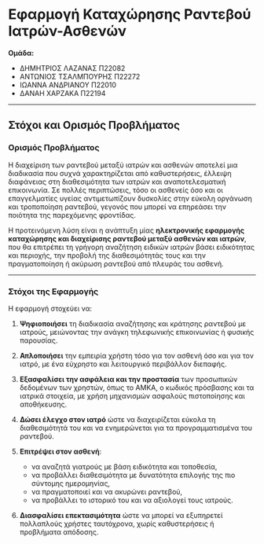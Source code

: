 # Εφαρμογή Καταχώρησης Ραντεβού Ιατρών-Ασθενών
**Ομάδα:**
- ΔΗΜΗΤΡΙΟΣ ΛΑΖΑΝΑΣ Π22082
- ΑΝΤΩΝΙΟΣ ΤΣΑΛΜΠΟΥΡΗΣ Π22272
- ΙΩΑΝΝΑ ΑΝΔΡΙΑΝΟΥ Π22010
- ΔΑΝΑΗ ΧΑΡΖΑΚΑ Π22194

---

## Στόχοι και Ορισμός Προβλήματος

### Ορισμός Προβλήματος

Η διαχείριση των ραντεβού μεταξύ ιατρών και ασθενών αποτελεί μια διαδικασία που συχνά χαρακτηρίζεται από καθυστερήσεις, έλλειψη διαφάνειας στη διαθεσιμότητα των ιατρών και αναποτελεσματική επικοινωνία. Σε πολλές περιπτώσεις, τόσο οι ασθενείς όσο και οι επαγγελματίες υγείας αντιμετωπίζουν δυσκολίες στην εύκολη οργάνωση και τροποποίηση ραντεβού, γεγονός που μπορεί να επηρεάσει την ποιότητα της παρεχόμενης φροντίδας.

Η προτεινόμενη λύση είναι η ανάπτυξη μίας **ηλεκτρονικής εφαρμογής καταχώρησης και διαχείρισης ραντεβού μεταξύ ασθενών και ιατρών**, που θα επιτρέπει τη γρήγορη αναζήτηση ειδικών ιατρών βάσει ειδικότητας και περιοχής, την προβολή της διαθεσιμότητάς τους και την πραγματοποίηση ή ακύρωση ραντεβού από πλευράς του ασθενή.

---

### Στόχοι της Εφαρμογής

Η εφαρμογή στοχεύει να:

1. **Ψηφιοποιήσει** τη διαδικασία αναζήτησης και κράτησης ραντεβού με ιατρούς, μειώνοντας την ανάγκη τηλεφωνικής επικοινωνίας ή φυσικής παρουσίας.

2. **Απλοποιήσει** την εμπειρία χρήστη τόσο για τον ασθενή όσο και για τον ιατρό, με ένα εύχρηστο και λειτουργικό περιβάλλον διεπαφής.

3. **Εξασφαλίσει την ασφάλεια και την προστασία** των προσωπικών δεδομένων των χρηστών, όπως το ΑΜΚΑ, ο κωδικός πρόσβασης και τα ιατρικά στοιχεία, με χρήση μηχανισμών ασφαλούς πιστοποίησης και αποθήκευσης.

4. **Δώσει έλεγχο στον ιατρό** ώστε να διαχειρίζεται εύκολα τη διαθεσιμότητά του και να ενημερώνεται για τα προγραμματισμένα του ραντεβού.

5. **Επιτρέψει στον ασθενή**:
   - να αναζητά γιατρούς με βάση ειδικότητα και τοποθεσία,
   - να προβάλλει διαθεσιμότητα με δυνατότητα επιλογής της πιο σύντομης ημερομηνίας,
   - να πραγματοποιεί και να ακυρώνει ραντεβού,
   - να προβάλλει το ιστορικό του και να αξιολογεί τους ιατρούς.

6. **Διασφαλίσει επεκτασιμότητα** ώστε να μπορεί να εξυπηρετεί πολλαπλούς χρήστες ταυτόχρονα, χωρίς καθυστερήσεις ή προβλήματα απόδοσης.
